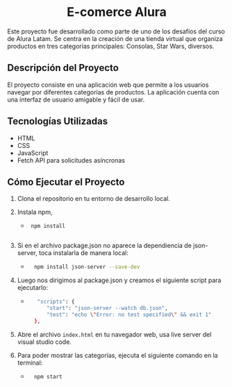 <h1 align='center'>E-comerce Alura</h1>

Este proyecto fue desarrollado como parte de uno de los desafíos del curso de Alura Latam. Se centra en la creación de una tienda virtual que organiza productos en tres categorías principales: Consolas, Star Wars, diversos.

## Descripción del Proyecto

El proyecto consiste en una aplicación web que permite a los usuarios navegar por diferentes categorías de productos. La aplicación cuenta con una interfaz de usuario amigable y fácil de usar.

## Tecnologías Utilizadas

- HTML
- CSS
- JavaScript
- Fetch API para solicitudes asíncronas

## Cómo Ejecutar el Proyecto

1. Clona el repositorio en tu entorno de desarrollo local.
2. Instala npm,

     - ```bash
        npm install
      ```
3. Si en el archivo package.json no aparece la dependiencia de json-server, toca instalarla de manera local:

    - ```bash
        npm install json-server --save-dev
      ```
3. Luego nos dirigimos al package.json y creamos el siguiente script para ejecutarlo:

    - ```bash
         "scripts": {
            "start": "json-server --watch db.json",
            "test": "echo \"Error: no test specified\" && exit 1"
        },
      ```
2. Abre el archivo `index.html` en tu navegador web, usa live server  del visual studio code.
3. Para poder mostrar las categorías, ejecuta el siguiente comando en la terminal:

    - ```bash
        npm start
      ```


